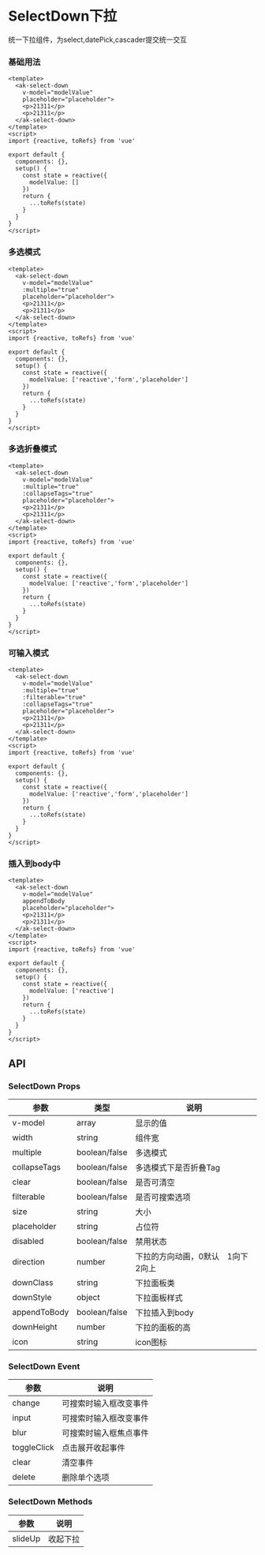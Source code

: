 # SelectDown下拉

统一下拉组件，为select,datePick,cascader提交统一交互

### 基础用法

```vue demo
<template>
  <ak-select-down
    v-model="modelValue"
    placeholder="placeholder">
    <p>21311</p>
    <p>21311</p>
  </ak-select-down>
</template>
<script>
import {reactive, toRefs} from 'vue'

export default {
  components: {},
  setup() {
    const state = reactive({
      modelValue: []
    })
    return {
      ...toRefs(state)
    }
  }
}
</script>

```

### 多选模式

```vue demo
<template>
  <ak-select-down
    v-model="modelValue"
    :multiple="true"
    placeholder="placeholder">
    <p>21311</p>
    <p>21311</p>
  </ak-select-down>
</template>
<script>
import {reactive, toRefs} from 'vue'

export default {
  components: {},
  setup() {
    const state = reactive({
      modelValue: ['reactive','form','placeholder']
    })
    return {
      ...toRefs(state)
    }
  }
}
</script>

```

### 多选折叠模式

```vue demo
<template>
  <ak-select-down
    v-model="modelValue"
    :multiple="true"
    :collapseTags="true"
    placeholder="placeholder">
    <p>21311</p>
    <p>21311</p>
  </ak-select-down>
</template>
<script>
import {reactive, toRefs} from 'vue'

export default {
  components: {},
  setup() {
    const state = reactive({
      modelValue: ['reactive','form','placeholder']
    })
    return {
      ...toRefs(state)
    }
  }
}
</script>

```

### 可输入模式

```vue demo
<template>
  <ak-select-down
    v-model="modelValue"
    :multiple="true"
    :filterable="true"
    :collapseTags="true"
    placeholder="placeholder">
    <p>21311</p>
    <p>21311</p>
  </ak-select-down>
</template>
<script>
import {reactive, toRefs} from 'vue'

export default {
  components: {},
  setup() {
    const state = reactive({
      modelValue: ['reactive','form','placeholder']
    })
    return {
      ...toRefs(state)
    }
  }
}
</script>

```

### 插入到body中

```vue demo
<template>
  <ak-select-down
    v-model="modelValue"
    appendToBody
    placeholder="placeholder">
    <p>21311</p>
    <p>21311</p>
  </ak-select-down>
</template>
<script>
import {reactive, toRefs} from 'vue'

export default {
  components: {},
  setup() {
    const state = reactive({
      modelValue: ['reactive']
    })
    return {
      ...toRefs(state)
    }
  }
}
</script>

```

## API

### SelectDown Props

|参数|类型|说明|
|----------|--------------|--------|
|v-model     | array             |显示的值|
|width       | string            |组件宽|
|multiple    | boolean/false     |多选模式|
|collapseTags| boolean/false     |多选模式下是否折叠Tag|
|clear       | boolean/false     |是否可清空|
|filterable  | boolean/false     |是否可搜索选项|
|size        | string            |大小|
|placeholder | string            |占位符|
|disabled    | boolean/false     |禁用状态|
|direction   | number            |下拉的方向动画，0默认　1向下　2向上|
|downClass   | string            |下拉面板类|
|downStyle   | object            |下拉面板样式|
|appendToBody| boolean/false     |下拉插入到body|
|downHeight  | number            |下拉的面板的高|
|icon        | string            |icon图标|

### SelectDown Event

|参数|说明|
|----------|--------------|
|change       |可搜索时输入框改变事件|
|input        |可搜索时输入框改变事件|
|blur         |可搜索时输入框焦点事件|
|toggleClick  |点击展开收起事件|
|clear        |清空事件|
|delete       |删除单个选项|

### SelectDown Methods

|参数|说明|
|----------|--------------|
|slideUp       |收起下拉|
